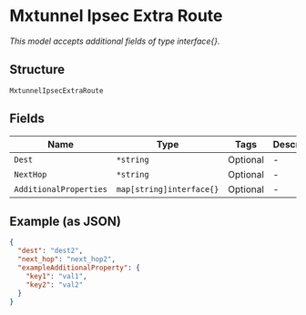 
# Mxtunnel Ipsec Extra Route

*This model accepts additional fields of type interface{}.*

## Structure

`MxtunnelIpsecExtraRoute`

## Fields

| Name | Type | Tags | Description |
|  --- | --- | --- | --- |
| `Dest` | `*string` | Optional | - |
| `NextHop` | `*string` | Optional | - |
| `AdditionalProperties` | `map[string]interface{}` | Optional | - |

## Example (as JSON)

```json
{
  "dest": "dest2",
  "next_hop": "next_hop2",
  "exampleAdditionalProperty": {
    "key1": "val1",
    "key2": "val2"
  }
}
```

